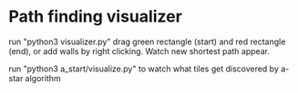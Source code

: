 # Path finding visualizer

run "python3 visualizer.py" drag green rectangle (start) and red rectangle 
(end), or add walls by right clicking. Watch new shortest path appear.

run "python3 a_start/visualize.py" to watch what tiles get discovered by 
a-star algorithm
